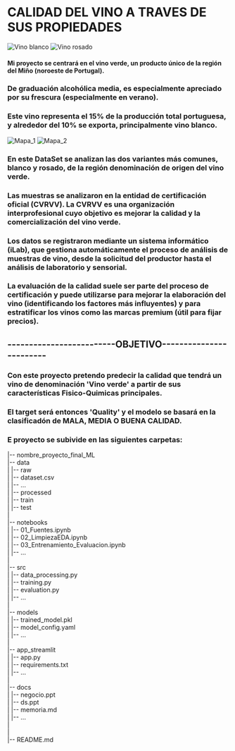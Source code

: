 # CALIDAD DEL VINO A TRAVES DE SUS PROPIEDADES

![Vino blanco](docs/vino-blanco-gatao.jpg)
![Vino rosado](docs/vino-rosado-gatao.jpg)

#### Mi proyecto se centrará en el vino verde, un producto único de la región del Miño (noroeste de Portugal).   

### De graduación alcohólica media, es especialmente apreciado por su frescura (especialmente en verano).   

### Este vino representa el 15% de la producción total portuguesa, y alrededor del 10% se exporta, principalmente vino blanco.   

![Mapa_1](docs/Mapa_1.png)
![Mapa_2](docs/Mapa_2.png)

### En este DataSet se analizan las dos variantes más comunes, blanco y rosado, de la región denominación de origen del vino verde.   

### Las muestras se analizaron en la entidad de certificación oficial (CVRVV). La CVRVV es una organización interprofesional cuyo objetivo es mejorar la calidad y la comercialización del vino verde.  

### Los datos se registraron mediante un sistema informático (iLab), que gestiona automáticamente el proceso de análisis de muestras de vino, desde la solicitud del productor hasta el análisis de laboratorio y sensorial.    

### La evaluación de la calidad suele ser parte del proceso de certificación y puede utilizarse para mejorar la elaboración del vino (identificando los factores más influyentes) y para estratificar los vinos como las marcas premium (útil para fijar precios).

## -------------------------OBJETIVO------------------------

### Con este proyecto pretendo predecir la calidad que tendrá un vino de denominación 'Vino verde' a partir de sus características Fisico-Quimicas principales.

### El target será entonces 'Quality' y el modelo se basará en la clasificadón de MALA, MEDIA O BUENA CALIDAD.

### E proyecto se subivide en las siguientes carpetas:

|-- nombre_proyecto_final_ML  
    |-- data  
    |   |-- raw  
    |        |-- dataset.csv  
    |        |-- ...  
    |   |-- processed  
    |   |-- train  
    |   |-- test  
    |  
    |-- notebooks  
    |   |-- 01_Fuentes.ipynb  
    |   |-- 02_LimpiezaEDA.ipynb  
    |   |-- 03_Entrenamiento_Evaluacion.ipynb  
    |   |-- ...  
    |  
    |-- src  
    |   |-- data_processing.py  
    |   |-- training.py  
    |   |-- evaluation.py  
    |   |-- ...  
    |  
    |-- models  
    |   |-- trained_model.pkl  
    |   |-- model_config.yaml  
    |   |-- ...  
    |  
    |-- app_streamlit  
    |   |-- app.py  
    |   |-- requirements.txt  
    |   |-- ...  
    |  
    |-- docs  
    |   |-- negocio.ppt  
    |   |-- ds.ppt  
    |   |-- memoria.md  
    |   |-- ...  
    |  
    |  
    |-- README.md  
